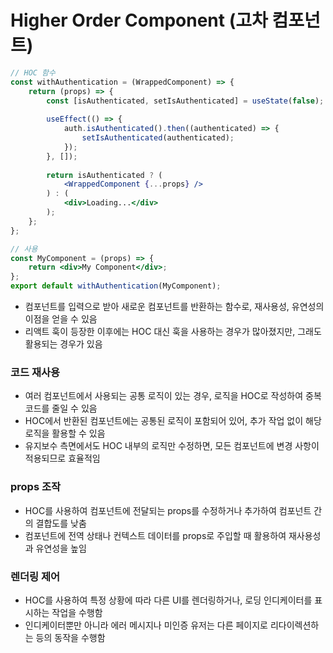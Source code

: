 # Higher Order Component (고차 컴포넌트)

```jsx
// HOC 함수
const withAuthentication = (WrappedComponent) => {
	return (props) => {
		const [isAuthenticated, setIsAuthenticated] = useState(false);
		
		useEffect(() => {
			auth.isAuthenticated().then((authenticated) => {
				setIsAuthenticated(authenticated);
			});
		}, []);
		
		return isAuthenticated ? (
			<WrappedComponent {...props} />
		) : (
			<div>Loading...</div>
		);
	};
};

// 사용
const MyComponent = (props) => {
	return <div>My Component</div>;
};
export default withAuthentication(MyComponent);
```

* 컴포넌트를 입력으로 받아 새로운 컴포넌트를 반환하는 함수로, 재사용성, 유연성의 이점을 얻을 수 있음
* 리액트 훅이 등장한 이후에는 HOC 대신 훅을 사용하는 경우가 많아졌지만, 그래도 활용되는 경우가 있음

### 코드 재사용

* 여러 컴포넌트에서 사용되는 공통 로직이 있는 경우, 로직을 HOC로 작성하여 중복 코드를 줄일 수 있음
* HOC에서 반환된 컴포넌트에는 공통된 로직이 포함되어 있어, 추가 작업 없이 해당 로직을 활용할 수 있음
* 유지보수 측면에서도 HOC 내부의 로직만 수정하면, 모든 컴포넌트에 변경 사항이 적용되므로 효율적임

### props 조작

* HOC를 사용하여 컴포넌트에 전달되는 props를 수정하거나 추가하여 컴포넌트 간의 결합도를 낮춤
* 컴포넌트에 전역 상태나 컨텍스트 데이터를 props로 주입할 때 활용하여 재사용성과 유연성을 높임

### 렌더링 제어

* HOC를 사용하여 특정 상황에 따라 다른 UI를 렌더링하거나, 로딩 인디케이터를 표시하는 작업을 수행함
* 인디케이터뿐만 아니라 에러 메시지나 미인증 유저는 다른 페이지로 리다이렉션하는 등의 동작을 수행함